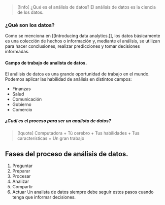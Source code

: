 >[!info] ¿Qué es el análisis de datos?
>El análisis de datos es la ciencia de los datos.


### ¿Qué son los datos?
Como se menciona en [[Introducing data analytics.]], los datos básicamente es una colección de hechos o información y, mediante el análisis, se utilizan para hacer conclusiones, realizar predicciones y tomar decisiones informadas.


#### Campo de trabajo de analista de datos.
El análisis de datos es una grande oportunidad de trabajo en el mundo. Podemos aplicar las habilidad de análisis en distintos campos:
- Finanzas
- Salud
- Comunicación
- Gobierno
- Comercio


##### ¿Cuál es el proceso para ser un analista de datos?
>[!quote] Computadora $+$ Tú cerebro $+$ Tus habilidades $+$ Tus características $=$ Un gran trabajo


## Fases del proceso de análisis de datos.
1. Preguntar
2. Preparar
3. Procesar
4. Analizar
5. Compartir
6. Actuar
Un analista de datos siempre debe seguir estos pasos cuando tenga que informar decisiones.

